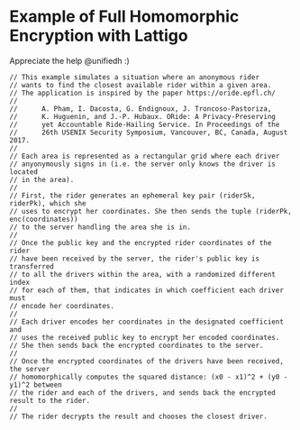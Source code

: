 # Example of Full Homomorphic Encryption with Lattigo

Appreciate the help @unifiedh :)

	// This example simulates a situation where an anonymous rider
	// wants to find the closest available rider within a given area.
	// The application is inspired by the paper https://oride.epfl.ch/
	//
	// 		A. Pham, I. Dacosta, G. Endignoux, J. Troncoso-Pastoriza,
	//		K. Huguenin, and J.-P. Hubaux. ORide: A Privacy-Preserving
	//		yet Accountable Ride-Hailing Service. In Proceedings of the
	//		26th USENIX Security Symposium, Vancouver, BC, Canada, August 2017.
	//
	// Each area is represented as a rectangular grid where each driver
	// anyonymously signs in (i.e. the server only knows the driver is located
	// in the area).
	//
	// First, the rider generates an ephemeral key pair (riderSk, riderPk), which she
	// uses to encrypt her coordinates. She then sends the tuple (riderPk, enc(coordinates))
	// to the server handling the area she is in.
	//
	// Once the public key and the encrypted rider coordinates of the rider
	// have been received by the server, the rider's public key is transferred
	// to all the drivers within the area, with a randomized different index
	// for each of them, that indicates in which coefficient each driver must
	// encode her coordinates.
	//
	// Each driver encodes her coordinates in the designated coefficient and
	// uses the received public key to encrypt her encoded coordinates.
	// She then sends back the encrypted coordinates to the server.
	//
	// Once the encrypted coordinates of the drivers have been received, the server
	// homomorphically computes the squared distance: (x0 - x1)^2 + (y0 - y1)^2 between
	// the rider and each of the drivers, and sends back the encrypted result to the rider.
	//
	// The rider decrypts the result and chooses the closest driver.